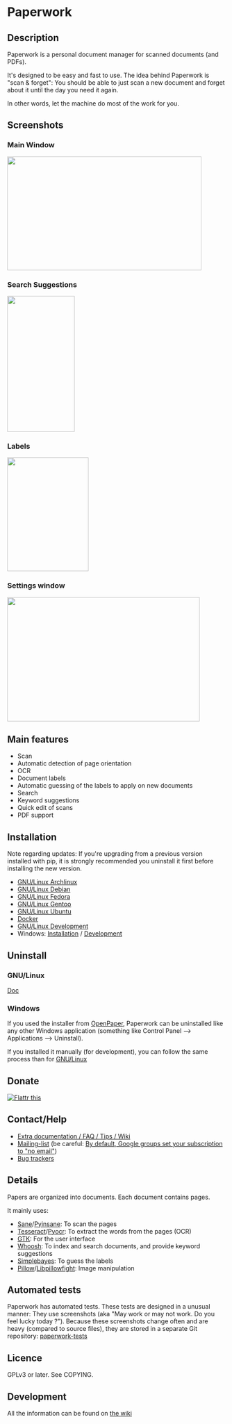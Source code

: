 # Paperwork


## Description

Paperwork is a personal document manager for scanned documents (and PDFs).

It's designed to be easy and fast to use. The idea behind Paperwork
is "scan & forget": You should be able to just scan a new document and
forget about it until the day you need it again.

In other words, let the machine do most of the work for you.


## Screenshots

### Main Window

<a href="http://youtu.be/RMazTTM6ltg">
  <img src="https://raw.github.com/jflesch/paperwork-screenshots/master/0.3/main_window.png" width="447" height="262" />
</a>


### Search Suggestions

<a href="https://raw.github.com/jflesch/paperwork-screenshots/master/0.3/suggestions.png">
  <img src="https://raw.github.com/jflesch/paperwork-screenshots/master/0.3/suggestions.png" width="155" height="313" />
</a>


### Labels

<a href="https://raw.github.com/jflesch/paperwork-screenshots/master/0.3/multiple_labels.png">
  <img src="https://raw.github.com/jflesch/paperwork-screenshots/master/0.3/multiple_labels.png" width="187" height="262" />
</a>


### Settings window

<a href="https://raw.github.com/jflesch/paperwork-screenshots/master/0.3/settings.png">
  <img src="https://raw.github.com/jflesch/paperwork-screenshots/master/0.3/settings.png" width="443" height="286" />
</a>


## Main features

* Scan
* Automatic detection of page orientation
* OCR
* Document labels
* Automatic guessing of the labels to apply on new documents
* Search
* Keyword suggestions
* Quick edit of scans
* PDF support


## Installation

Note regarding updates:
If you're upgrading from a previous version installed with pip, it is strongly recommended you uninstall
it first before installing the new version.

* [GNU/Linux Archlinux](doc/install.archlinux.markdown)
* [GNU/Linux Debian](doc/install.debian.markdown)
* [GNU/Linux Fedora](doc/install.fedora.markdown)
* [GNU/Linux Gentoo](doc/install.gentoo.markdown)
* [GNU/Linux Ubuntu](doc/install.debian.markdown)
* [Docker](doc/install.docker.markdown)
* [GNU/Linux Development](doc/install.devel.markdown)
* Windows: [Installation](https://openpaper.work) / [Development](doc/devel.windows.markdown)


## Uninstall

### GNU/Linux

[Doc](doc/uninstall.linux.markdown)

### Windows

If you used the installer from [OpenPaper](https://openpaper.work), Paperwork can be uninstalled like any
other Windows application (something like Control Panel --> Applications --> Uninstall).

If you installed it manually (for development), you can follow the same process than for
[GNU/Linux](doc/uninstall.linux.markdown)


## Donate

<a href="https://flattr.com/submit/auto?fid=0ywr1d&url=https%3A%2F%2Fopenpaper.work">
<img src="https://button.flattr.com/flattr-badge-large.png" alt="Flattr this" title="Flattr this" border="0">
</a>


## Contact/Help

* [Extra documentation / FAQ / Tips / Wiki](https://github.com/jflesch/paperwork/wiki)
* [Mailing-list](https://github.com/jflesch/paperwork/wiki/Contact#mailing-list) (be careful: [By default, Google groups set your subscription to "no email"](https://productforums.google.com/forum/#!topic/apps/3OUlPmzKCi8))
* [Bug trackers](https://github.com/jflesch/paperwork/wiki/Contact#bug-trackers)


## Details

Papers are organized into documents. Each document contains pages.

It mainly uses:

* [Sane](http://www.sane-project.org/)/[Pyinsane](https://github.com/jflesch/pyinsane/#readme): To scan the pages
* [Tesseract](https://github.com/tesseract-ocr)/[Pyocr](https://github.com/jflesch/pyocr/#readme): To extract the words from the pages (OCR)
* [GTK](http://www.gtk.org/): For the user interface
* [Whoosh](https://pypi.python.org/pypi/Whoosh/): To index and search documents, and provide keyword suggestions
* [Simplebayes](https://pypi.python.org/pypi/simplebayes/): To guess the labels
* [Pillow](https://pypi.python.org/pypi/Pillow/)/[Libpillowfight](https://github.com/jflesch/libpillowfight#readme): Image manipulation


## Automated tests

Paperwork has automated tests. These tests are designed in a unusual manner:
They use screenshots (aka "May work or may not work. Do you feel lucky today ?").
Because these screenshots change often and are heavy (compared to source files),
they are stored in a separate Git repository:
[paperwork-tests](https://github.com/jflesch/paperwork-tests#readme)


## Licence

GPLv3 or later. See COPYING.


## Development

All the information can be found on [the wiki](https://github.com/jflesch/paperwork/wiki#for-developers)
